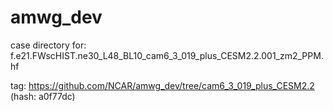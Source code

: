 # amwg_dev

case directory for: f.e21.FWscHIST.ne30_L48_BL10_cam6_3_019_plus_CESM2.2.001_zm2_PPM.hf

tag: https://github.com/NCAR/amwg_dev/tree/cam6_3_019_plus_CESM2.2 (hash: a0f77dc)

